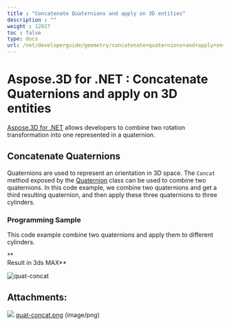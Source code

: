 ```yaml
---
title : "Concatenate Quaternions and apply on 3D entities" 
description : "" 
weight : 12027 
toc : false
type: docs
url: /net/developerguide/geometry/concatenate+quaternions+and+apply+on+3d+entities/
---
```


# Aspose.3D for .NET : Concatenate Quaternions and apply on 3D entities


[Aspose.3D for .NET](https://www.aspose.com/products/3d) allows developers to combine two rotation transformation into one represented in a quaternion.

## Concatenate Quaternions

Quaternions are used to represent an orientation in 3D space. The `Concat` method exposed by the [Quaternion](http://www.aspose.com/api/net/3d/aspose.threed.utilities/quaternion) class can be used to combine two quaternions. In this code example, we combine two quaternions and get a third resulting quaternion, and then apply these three quaternions to three cylinders.

### Programming Sample

This code example combine two quaternions and apply them to different cylinders.

**  
Result in 3ds MAX**

![quat-concat](https://docs2.aspose.com/3d/net/attachments/19923003/20119580.png)

## Attachments:

![](https://docs2.aspose.com/3d/net/images/icons/bullet_blue.gif) [quat-concat.png](https://docs2.aspose.com/3d/net/attachments/19923003/20119580.png) (image/png)  

